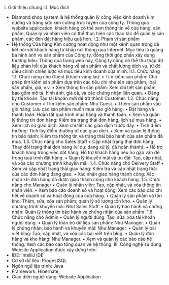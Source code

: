 I. Giới thiệu chung
I.1. Mục đích
- Diamond shop system là hệ thống quản lý công việc kinh doanh kim cương và trang sức kim cương trực tuyến của công ty. Thông qua website application, khách hàng có thể xem thông tin về cửa hàng, sản phẩm, Quản lý và nhân viên có thể thực hiện các thao tác để quản lý sản phẩm, các đơn đặt hàng hiệu quả hơn.
I.2. Phạm vi sản phẩm
- Hệ thống Cửa hàng Kim cương hoạt động như một kênh quan trọng để kết nối với khách hàng từ khắp nơi thông qua Internet. Mục tiêu là quảng bá hình ảnh và sản phẩm của Công ty, đồng thời góp phần xây dựng thương hiệu. Thông qua trang web này, Công ty cũng có thể thu thập dữ liệu phản hồi của khách hàng về sản phẩm và chất lượng dịch vụ, từ đó điều chỉnh chiến lược và mục tiêu kinh doanh của mình.
II.1. Chức năng
1.1. Chức năng cho Guest (khách vãng lai):
•	Tìm kiếm sản phẩm: Cho phép tìm kiếm sản phẩm dựa trên các tiêu chí như tên sản phẩm, loại sản phẩm, giá, v.v.
•	Xem thông tin sản phẩm: Xem chi tiết sản phẩm bao gồm mô tả, hình ảnh, giá cả, và các chứng nhận liên quan.
•	Đăng ký tài khoản: Tạo tài khoản mới để trở thành Customer.
1.2. Chức năng cho Customer
•	Tìm kiếm sản phẩm: Như Guest.
•	Thêm sản phẩm vào giỏ hàng: Lưu các sản phẩm muốn mua vào giỏ hàng.
•	Đặt hàng và thanh toán: Hoàn tất quá trình mua hàng và thanh toán.
•	Xem và quản lý thông tin đơn hàng: Kiểm tra trạng thái đơn hàng, lịch sử mua hàng.
•	Xem lịch sử giao dịch: Xem chi tiết các giao dịch trước đây.
•	Tích điểm thưởng: Tích lũy điểm thưởng từ các giao dịch.
•	Xem và quản lý thông tin bảo hành: Kiểm tra thông tin và trạng thái bảo hành của sản phẩm đã mua.
1.3. Chức năng cho Sales Staff
•	Cập nhật trạng thái đơn hàng: Thay đổi trạng thái đơn hàng (ví dụ: đang xử lý, đã hoàn thành).
•	Hỗ trợ khách hàng trong việc đặt hàng: Hỗ trợ khách hàng nếu họ gặp vấn đề trong quá trình đặt hàng.
•	Quản lý khuyến mãi và ưu đãi: Tạo, cập nhật, và xóa các chương trình khuyến mãi.
1.4. Chức năng cho Delivery Staff
•	Xem và cập nhật trạng thái giao hàng: Kiểm tra và cập nhật trạng thái của các đơn hàng đang giao.
•	Xác nhận giao hàng thành công: Xác nhận khi đơn hàng đã được giao thành công cho khách hàng.
1.5. Chức năng cho Manager
•	Quản lý nhân viên: Tạo, cập nhật, và xóa thông tin nhân viên.
•	Xem báo cáo doanh số và hoạt động: Xem các báo cáo chi tiết về doanh số và hoạt động của cửa hàng.
•	Quản lý sản phẩm và tồn kho: Thêm, sửa, xóa sản phẩm; quản lý số lượng tồn kho.
•	Quản lý chương trình khuyến mãi: Như Sales Staff.
•	Quản lý bảo hành và chứng nhận: Quản lý thông tin bảo hành và chứng nhận của sản phẩm.
1.6. Chức năng cho Admin
•	Quản lý người dùng: Tạo, sửa, xóa tài khoản người dùng.
•	Quản lý toàn bộ dữ liệu sản phẩm: Như Manager.
•	Quản lý chứng nhận, bảo hành và khuyến mãi: Như Manager.
•	Quản lý bài viết blog: Tạo, cập nhật, và xóa các bài viết trên blog.
•	Quản lý đơn hàng và kho hàng: Như Manager.
•	Xem và quản lý các báo cáo hệ thống: Xem các báo cáo tổng quan về hệ thống.
III. Công nghệ sử dung
Website Application được xây dựng trên:
-	IDE: IntelliJ IDE
-	Cơ sở dữ liệu: ProgestSQL
-	Ngôn ngữ lập trình: Java
-	Framework: Hibernate,
-	Giao diện người dùng: Website Application
